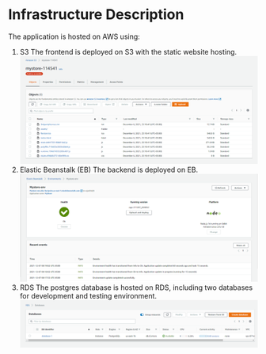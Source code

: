 # Infrastructure Description
The application is hosted on AWS using:
1. S3
   The frontend is deployed on S3 with the static website hosting.
   ![S3 status](./images/s3_status.png)
2. Elastic Beanstalk (EB)
   The backend is deployed on EB.
   ![EB status](./images/eb_status.png)
3. RDS
   The postgres database is hosted on RDS, including two databases for development and testing environment.
   ![RDS status](./images/rds_status.png)